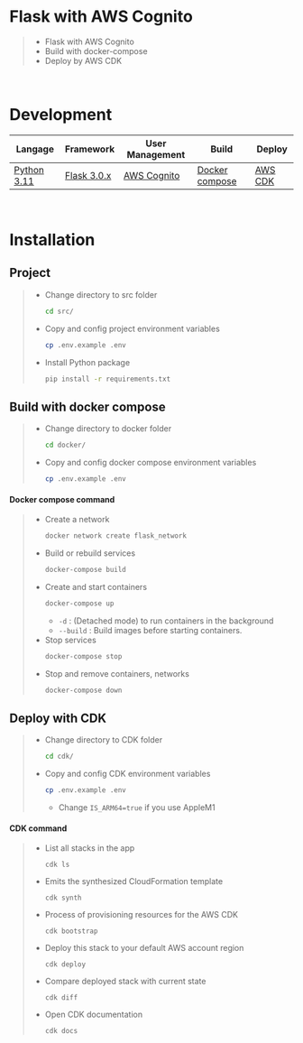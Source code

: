 # Flask with AWS Cognito
> * Flask with AWS Cognito
> * Build with docker-compose
> * Deploy by AWS CDK

<br>

# Development
Langage | Framework | User Management | Build | Deploy
--- | ---| --- | --- | --- |
[Python 3.11](https://peps.python.org/pep-0664/) | [Flask 3.0.x](https://flask.palletsprojects.com/en/3.0.x/) | [AWS Cognito](https://aws.amazon.com/pm/cognito/) | [Docker compose](https://docs.docker.com/compose/) | [AWS CDK](https://docs.aws.amazon.com/cdk/v2/guide/home.html)

<br>

# Installation
## Project
> * Change directory to src folder
>   ```bash
>   cd src/
>   ```
> * Copy and config project environment variables
>   ```bash
>   cp .env.example .env
>   ```
> * Install Python package
>   ```bash
>   pip install -r requirements.txt
>   ```


## Build with docker compose
> * Change directory to docker folder
>   ```bash
>   cd docker/
>   ```
> * Copy and config docker compose environment variables
>   ```bash
>   cp .env.example .env
>   ```

#### Docker compose command
> * Create a network
>   ```bash
>   docker network create flask_network
>   ```
> * Build or rebuild services
>   ```bash
>   docker-compose build
>   ```
> * Create and start containers
>   ```bash
>   docker-compose up
>   ```
>   * `-d` : (Detached mode) to run containers in the background
>   * `--build` : Build images before starting containers.
> * Stop services
>   ```bash
>   docker-compose stop
>   ```
> * Stop and remove containers, networks
>   ```bash
>   docker-compose down
>   ```


## Deploy with CDK
> * Change directory to CDK folder
>   ```bash
>   cd cdk/
>   ```
> * Copy and config CDK environment variables
>   ```bash
>   cp .env.example .env
>   ```
>   * Change `IS_ARM64=true` if you use AppleM1

#### CDK command
> * List all stacks in the app
>   ```
>   cdk ls
>   ```
> * Emits the synthesized CloudFormation template
>   ```
>   cdk synth
>   ```
> * Process of provisioning resources for the AWS CDK
>   ```
>   cdk bootstrap
>   ```
> * Deploy this stack to your default AWS account region
>   ```
>   cdk deploy
>   ```
> * Compare deployed stack with current state
>   ```
>   cdk diff
>   ```
> * Open CDK documentation
>   ```
>   cdk docs
>   ```
